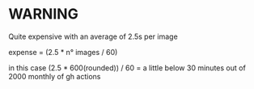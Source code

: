 # WARNING

Quite expensive with an average of 2.5s per image

expense = (2.5 \* n° images / 60)

in this case (2.5 \* 600(rounded)) / 60 = a little below 30 minutes out of 2000 monthly of gh actions
